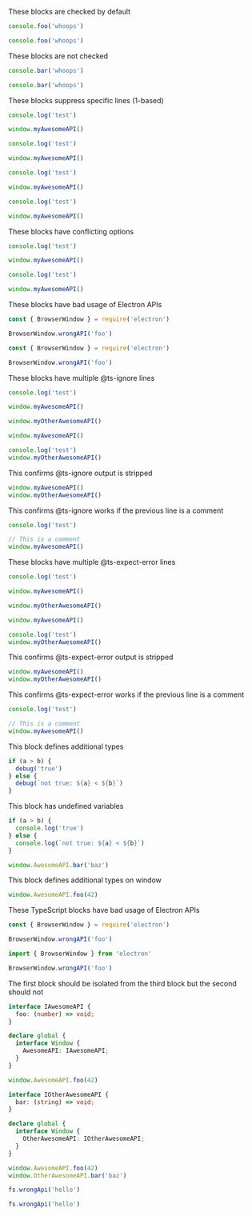 These blocks are checked by default

```js
console.foo('whoops')
```

```js title='main.js'
console.foo('whoops')
```

These blocks are not checked

```js @ts-nocheck
console.bar('whoops')
```

```js title='main.js' @ts-nocheck
console.bar('whoops')
```

These blocks suppress specific lines (1-based)

```js @ts-ignore=[3]
console.log('test')

window.myAwesomeAPI()
```

```js title='main.js' @ts-ignore=[3]
console.log('test')

window.myAwesomeAPI()
```

```js @ts-expect-error=[3]
console.log('test')

window.myAwesomeAPI()
```

```js title='main.js' @ts-expect-error=[3]
console.log('test')

window.myAwesomeAPI()
```

These blocks have conflicting options

```js @ts-nocheck @ts-ignore=[3]
console.log('test')

window.myAwesomeAPI()
```

```js @ts-nocheck title='main.js' @ts-ignore=[3]
console.log('test')

window.myAwesomeAPI()
```

These blocks have bad usage of Electron APIs

```js
const { BrowserWindow } = require('electron')

BrowserWindow.wrongAPI('foo')
```

```js title='main.js'
const { BrowserWindow } = require('electron')

BrowserWindow.wrongAPI('foo')
```

These blocks have multiple @ts-ignore lines

```js @ts-ignore=[3,5]
console.log('test')

window.myAwesomeAPI()

window.myOtherAwesomeAPI()
```

```js @ts-ignore=[1,4]
window.myAwesomeAPI()

console.log('test')
window.myOtherAwesomeAPI()
```

This confirms @ts-ignore output is stripped

```js @ts-ignore=[2]
window.myAwesomeAPI()
window.myOtherAwesomeAPI()
```

This confirms @ts-ignore works if the previous line is a comment

```js @ts-ignore=[4]
console.log('test')

// This is a comment
window.myAwesomeAPI()
```

These blocks have multiple @ts-expect-error lines

```js @ts-expect-error=[3,5]
console.log('test')

window.myAwesomeAPI()

window.myOtherAwesomeAPI()
```

```js @ts-expect-error=[1,4]
window.myAwesomeAPI()

console.log('test')
window.myOtherAwesomeAPI()
```

This confirms @ts-expect-error output is stripped

```js @ts-expect-error=[2]
window.myAwesomeAPI()
window.myOtherAwesomeAPI()
```

This confirms @ts-expect-error works if the previous line is a comment

```js @ts-expect-error=[4]
console.log('test')

// This is a comment
window.myAwesomeAPI()
```

This block defines additional types

```js @ts-type={a: number} @ts-type={anObject: { aProp: string }} @ts-type={debug: (url: string) => boolean} @ts-type={ anotherObject: { foo: { bar: string } } } @ts-type={b: number}
if (a > b) {
  debug('true')
} else {
  debug(`not true: ${a} < ${b}`)
}
```

This block has undefined variables

```js
if (a > b) {
  console.log('true')
} else {
  console.log(`not true: ${a} < ${b}`)
}

window.AwesomeAPI.bar('baz')
```

This block defines additional types on window

```js @ts-window-type={AwesomeAPI: { foo: (value: number) => void } }
window.AwesomeAPI.foo(42)
```

These TypeScript blocks have bad usage of Electron APIs

```ts
const { BrowserWindow } = require('electron')

BrowserWindow.wrongAPI('foo')
```

```TypeScript
import { BrowserWindow } from 'electron'

BrowserWindow.wrongAPI('foo')
```

The first block should be isolated from the third block but the second should not

```typescript
interface IAwesomeAPI {
  foo: (number) => void;
}

declare global {
  interface Window {
    AwesomeAPI: IAwesomeAPI;
  }
}

window.AwesomeAPI.foo(42)
```

```typescript @ts-noisolate
interface IOtherAwesomeAPI {
  bar: (string) => void;
}

declare global {
  interface Window {
    OtherAwesomeAPI: IOtherAwesomeAPI;
  }
}
```

```ts
window.AwesomeAPI.foo(42)
window.OtherAwesomeAPI.bar('baz')
```

```js @ts-expect-error=[1]
fs.wrongApi('hello')
```

```ts @ts-expect-error=[1]
fs.wrongApi('hello')
```
